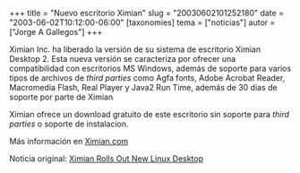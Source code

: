 +++
title = "Nuevo escritorio Ximian"
slug = "20030602101252180"
date = "2003-06-02T10:12:00-06:00"
[taxonomies]
tema = ["noticias"]
autor = ["Jorge A Gallegos"]
+++

Ximian Inc. ha liberado la versión de su sistema de escritorio Ximian
Desktop 2. Esta nueva versión se caracteriza por ofrecer una
compatibilidad con escritorios MS Windows, además de soporte para varios
tipos de archivos de *third parties* como Agfa fonts, Adobe Acrobat
Reader, Macromedia Flash, Real Player y Java2 Run Time, además de 30
dias de soporte por parte de Ximian

<!-- more -->
Ximian ofrece un download gratuito de este escritorio sin soporte para
*third parties* o soporte de instalacion.

Más información en [Ximian.com](http://www.ximian.com)

Noticia original: [Ximian Rolls Out New Linux
Desktop](http://www.eweek.com/article2/0,3959,1114367,00.asp)

